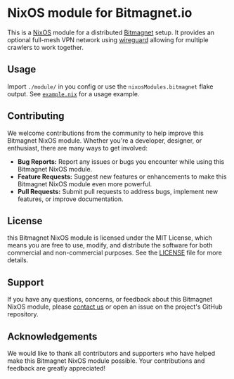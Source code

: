 # NixOS module for Bitmagnet.io
This is a [NixOS](https://nixos.org) module for a distributed [Bitmagnet](https://bitmagnet.io) setup.
It provides an optional full-mesh VPN network using [wireguard](https://www.wireguard.com) allowing for multiple crawlers to work together.

## Usage
Import `./module/` in you config or use the `nixosModules.bitmagnet` flake output.
See [`example.nix`](./example.nix) for a usage example.

## Contributing
We welcome contributions from the community to help improve this Bitmagnet NixOS module.
Whether you're a developer, designer, or enthusiast, there are many ways to get involved:

* **Bug Reports:** Report any issues or bugs you encounter while using this Bitmagnet NixOS module.
* **Feature Requests:** Suggest new features or enhancements to make this Bitmagnet NixOS module even more powerful.
* **Pull Requests:** Submit pull requests to address bugs, implement new features, or improve documentation.

## License
this Bitmagnet NixOS module is licensed under the MIT License, which means you are free to use, modify, and distribute the software for both commercial and non-commercial purposes. See the [LICENSE](./LICENSE) file for more details.

## Support
If you have any questions, concerns, or feedback about this Bitmagnet NixOS module, please [contact us](mailto:fooker@lab.sh) or open an issue on the project's GitHub repository.

## Acknowledgements
We would like to thank all contributors and supporters who have helped make this Bitmagnet NixOS module possible. Your contributions and feedback are greatly appreciated!

